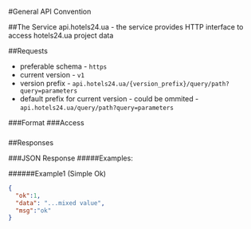 #General API Convention

##The Service
api.hotels24.ua - the service provides HTTP interface to access hotels24.ua project data

##Requests
- preferable schema - `https`
- current version - `v1`
- version prefix - `api.hotels24.ua/{version_prefix}/query/path?query=parameters`
- default prefix for current version - could be ommited - `api.hotels24.ua/query/path?query=parameters`

###Format
###Access
###

##Responses

###JSON Response
#####Examples:

######Example1 (Simple Ok)
```JSON
{
  "ok":1,
  "data": "...mixed value",
  "msg":"ok"
}
```
